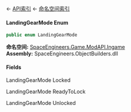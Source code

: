 ← [API索引](Api-Index) ← [命名空间索引](Namespace-Index)

#### LandingGearMode Enum

```csharp
public enum LandingGearMode
```

**命名空间:** [SpaceEngineers.Game.ModAPI.Ingame](SpaceEngineers.Game.ModAPI.Ingame)  
**Assembly:** SpaceEngineers.ObjectBuilders.dll

#### Fields

LandingGearMode Locked

> 

LandingGearMode ReadyToLock

> 

LandingGearMode Unlocked

> 

